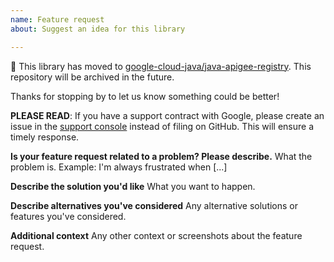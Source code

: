 ```yaml
---
name: Feature request
about: Suggest an idea for this library

---
```


:bus: This library has moved to
[google-cloud-java/java-apigee-registry](
https://github.com/googleapis/google-cloud-java/tree/main/java-apigee-registry).
This repository will be archived in the future.

Thanks for stopping by to let us know something could be better!

**PLEASE READ**: If you have a support contract with Google, please create an issue in the [support console](https://cloud.google.com/support/) instead of filing on GitHub. This will ensure a timely response.

**Is your feature request related to a problem? Please describe.**
What the problem is. Example: I'm always frustrated when [...]

**Describe the solution you'd like**
What you want to happen.

**Describe alternatives you've considered**
Any alternative solutions or features you've considered.

**Additional context**
Any other context or screenshots about the feature request.
